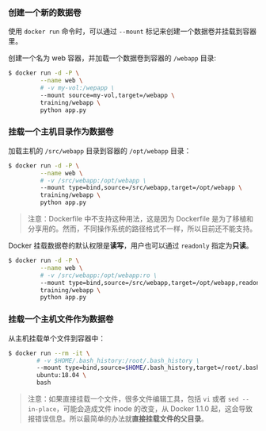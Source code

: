 ### 创建一个新的数据卷

使用 `docker run` 命令时，可以通过 `--mount` 标记来创建一个数据卷并挂载到容器里。

创建一个名为 web 容器，并加载一个数据卷到容器的 `/webapp` 目录:
```bash
$ docker run -d -P \
         --name web \
         # -v my-vol:/wepapp \
         --mount source=my-vol,target=/webapp \
         training/webapp \
         python app.py
```



### 挂载一个主机目录作为数据卷

加载主机的 `/src/webapp` 目录到容器的 `/opt/webapp` 目录：
```bash
$ docker run -d -P \
         --name web \
         # -v /src/webapp:/opt/webapp \
         --mount type=bind,source=/src/webapp,target=/opt/webapp \
         training/webapp \
         python app.py
```

> 注意：Dockerfile 中不支持这种用法，这是因为 Dockerfile 是为了移植和分享用的。然而，不同操作系统的路径格式不一样，所以目前还不能支持。

Docker 挂载数据卷的默认权限是**读写**，用户也可以通过 `readonly` 指定为**只读**。

```bash
$ docker run -d -P \
         --name web \
         # -v /src/webapp:/opt/webapp:ro \
         --mount type=bind,source=/src/webapp,target=/opt/webapp,readonly \
         training/webapp \
         python app.py
```

### 挂载一个主机文件作为数据卷

从主机挂载单个文件到容器中：
```bash
$ docker run --rm -it \
        # -v $HOME/.bash_history:/root/.bash_history \
        --mount type=bind,source=$HOME/.bash_history,target=/root/.bash_history \
        ubuntu:18.04 \
        bash
```

> 注意：如果直接挂载一个文件，很多文件编辑工具，包括 `vi` 或者 `sed --in-place`，可能会造成文件 inode 的改变，从 Docker 1.1.0 起，这会导致报错误信息。所以最简单的办法就**直接挂载文件的父目录**。






